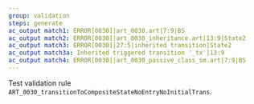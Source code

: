 ```yaml
---
group: validation
steps: generate
ac_output match1: ERROR[0030]|art_0030.art|7:9|BS
ac_output match2: ERROR[0030]|art_0030_inheritance.art|13:9|State2
ac_output match3: ERROR[0030]|27:5|inherited transition|State2
ac_output match3a: Inherited triggered transition '_tx'|13:9
ac_output match4: ERROR[0030]|art_0030_passive_class_sm.art|7:9|BS
---
```

Test validation rule `ART_0030_transitionToCompositeStateNoEntryNoInitialTrans`.
